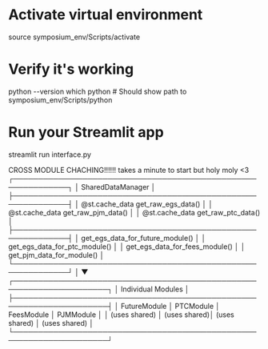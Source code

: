 # Activate virtual environment
source symposium_env/Scripts/activate

# Verify it's working
python --version
which python  # Should show path to symposium_env/Scripts/python

# Run your Streamlit app
streamlit run interface.py




CROSS MODULE CHACHING!!!!!! takes a minute to start but holy moly <3
┌─────────────────────────────────────────────────────────────┐
│                    SharedDataManager                        │
├─────────────────────────────────────────────────────────────┤
│  @st.cache_data get_raw_egs_data()                         │
│  @st.cache_data get_raw_pjm_data()                         │
│  @st.cache_data get_raw_ptc_data()                         │
├─────────────────────────────────────────────────────────────┤
│  get_egs_data_for_future_module()                          │
│  get_egs_data_for_ptc_module()                             │
│  get_egs_data_for_fees_module()                            │
│  get_pjm_data_for_module()                                  │
└─────────────────────────────────────────────────────────────┘
                              │
                              ▼
┌─────────────────────────────────────────────────────────────────────┐
│                         Individual Modules                          │
├─────────────────────────────────────────────────────────────────────┤
│  FutureModule    │  PTCModule    │  FeesModule    │    PJMModule    │
│  (uses shared)   │  (uses shared)│  (uses shared) │  (uses shared)  │
└─────────────────────────────────────────────────────────────────────┘